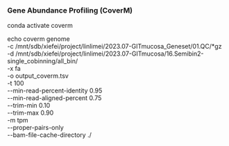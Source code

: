 ### Gene Abundance Profiling (CoverM)

conda activate coverm

echo coverm genome \
    -c /mnt/sdb/xiefei/project/linlimei/2023.07-GITmucosa_Geneset/01.QC/*gz \
    -d /mnt/sdb/xiefei/project/linlimei/2023.07-GITmucosa/16.Semibin2-single_cobinning/all_bin/ \
    -x fa \
    -o output_coverm.tsv \
    -t 100 \
    --min-read-percent-identity 0.95 \
    --min-read-aligned-percent 0.75 \
    --trim-min 0.10 \
    --trim-max 0.90 \
    -m tpm \
    --proper-pairs-only \
    --bam-file-cache-directory ./
